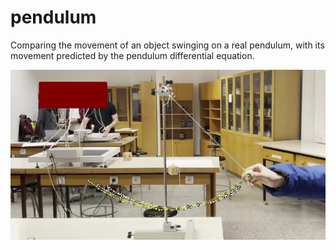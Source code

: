 # pendulum
Comparing the movement of an object swinging on a real pendulum, with its movement predicted by the pendulum differential equation.



![alt text](https://github.com/adenizgelir0/pendulum/blob/main/tracking.png?raw=true)
